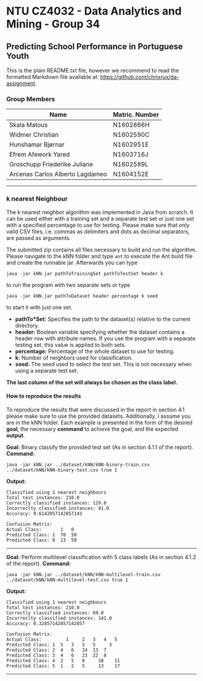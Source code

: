 # NTU CZ4032 - Data Analytics and Mining - Group 34
## Predicting School Performance in Portuguese Youth
This is the plain README.txt file, however we recommend to read the formatted Markdown file available at: https://github.com/chrixrux/da-assignment.

### Group Members
Name | Matric. Number
---- | -------------
Skala Matous | N1602866H
Widmer Christian | N1602590C
Hunshamar Bjørnar | N1602951E
Efrem Afework Yared | N1603716J
Groschupp Friederike Juliane | N1602589L
Arcenas Carlos Alberto Lagdameo | N1604152E

____

### k nearest Neighbour  
The k nearest neighbor algorithm was implemented in Java from scratch. It can be used either with a training set and a separate test set or just one set with a specified percentage to use for testing.
Please make sure that only valid CSV files, i.e. commas as delimiters and dots as decimal separators, are passed as arguments.

The submitted zip contains all files necessary to build and run the algorithm. Please navigate to the kNN folder and type `ant` to execute the Ant build file and create the runnable jar. Afterwards you can type
```
java -jar kNN.jar pathToTrainingSet pathToTestSet header k
```
to run the program with two separate sets or type
```
java -jar kNN.jar pathToDataset header percentage k seed
```
to start it with just one set.

- **pathTo*Set:** Specifies the path to the dataset(s) relative to the current directory.
- **header:** Boolean variable specifying whether the dataset contains a header row with attribute names. If you use the program with a separate testing set, this value is applied to both sets.
- **percentage:** Percentage of the whole dataset to use for testing.
- **k:** Number of neighbors used for classification.
- **seed:** The seed used to select the test set. This is not necessary when using a separate test set.

**The last column of the set will always be chosen as the class label.**

#### How to reproduce the results
To reproduce the results that were discussed in the report in section 4.1 please make sure to use the provided datasets. Additionally, I assume you are in the kNN folder. Each example is presented in the form of the desired **goal**, the necessary **command** to achieve the goal, and the expected **output**.

**Goal:** Binary classify the provided test set (As in section 4.1.1 of the report).
**Command:**
```
java -jar kNN.jar ../dataset/kNN/kNN-binary-train.csv ../dataset/kNN/kNN-binary-test.csv true 1
```
**Output:**
```
Classified using 1 nearest neighbours
Total test instances: 210.0
Correctly classified instances: 129.0
Incorreclty classified instances: 81.0
Accuracy: 0.6142857142857143

Confusion Matrix:
Actual Class: 		1	0
Predicted Class: 1	70	58
Predicted Class: 0	23	59
```
____

**Goal:** Perform multilevel classification with 5 class labels (As in section 4.1.2 of the report).
**Command:**
```
java -jar kNN.jar ../dataset/kNN/kNN-multilevel-train.csv ../dataset/kNN/kNN-multilevel-test.csv true 1

```
**Output:**
```
Classified using 1 nearest neighbours
Total test instances: 210.0
Correctly classified instances: 69.0
Incorreclty classified instances: 141.0
Accuracy: 0.32857142857142857

Confusion Matrix:
Actual Class: 		  1 	2  	3  	4  	5
Predicted Class: 1	5  	3  	5  	5	  3
Predicted Class: 2	4  	6  	14	13	7
Predicted Class: 3	4  	6  	23	22	8
Predicted Class: 4	2  	5  	8	  18	11
Predicted Class: 5	1  	2  	5	  13	17
```
_____
